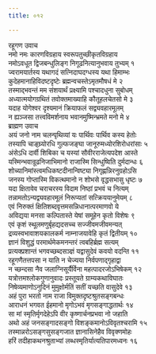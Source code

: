 ```yaml
---
title: ०१२

---
```

रहूगण उवाच  
नमो नमः कारणविग्रहाय स्वरूपतुच्छीकृतविग्रहाय  
नमोऽवधूत द्विजबन्धुलिङ्ग निगूढनित्यानुभवाय तुभ्यम् १  
ज्वरामयार्तस्य यथागदं सत्निदाघदग्धस्य यथा हिमाम्भः  
कुदेहमानाहिविदष्टदृष्टेः ब्रह्मन्वचस्तेऽमृतमौषधं मे २  
तस्माद्भवन्तं मम संशयार्थं प्रक्ष्यामि पश्चादधुना सुबोधम्  
अध्यात्मयोगग्रथितं तवोक्तमाख्याहि कौतूहलचेतसो मे ३  
यदाह योगेश्वर दृश्यमानं क्रियाफलं सद्व्यवहारमूलम्  
न ह्यञ्जसा तत्त्वविमर्शनाय भवानमुष्मिन्भ्रमते मनो मे ४  
ब्राह्मण उवाच  
अयं जनो नाम चलन्पृथिव्यां यः पार्थिवः पार्थिव कस्य हेतोः  
तस्यापि चाङ्घ्र्योरधि गुल्फजङ्घा जानूरुमध्योरशिरोधरांसाः ५  
अंसेऽधि दार्वी शिबिका च यस्यां सौवीरराजेत्यपदेश आस्ते  
यस्मिन्भवान्रूढनिजाभिमानो राजास्मि सिन्धुष्विति दुर्मदान्धः ६  
शोच्यानिमांस्त्वमधिकष्टदीनान्विष्ट्या निगृह्णन्निरनुग्रहोऽसि  
जनस्य गोप्तास्मि विकत्थमानो न शोभसे वृद्धसभासु धृष्टः ७  
यदा क्षितावेव चराचरस्य विदाम निष्ठां प्रभवं च नित्यम्  
तन्नामतोऽन्यद्व्यवहारमूलं निरूप्यतां सत्क्रिययानुमेयम् ८  
एवं निरुक्तं क्षितिशब्दवृत्तमसन्निधानात्परमाणवो ये  
अविद्यया मनसा कल्पितास्ते येषां समूहेन कृतो विशेषः ९  
एवं कृशं स्थूलमणुर्बृहद्यदसच्च सज्जीवमजीवमन्यत्  
द्रव्यस्वभावाशयकालकर्म नाम्नाजयावेहि कृतं द्वितीयम् १०  
ज्ञानं विशुद्धं परमार्थमेकमनन्तरं त्वबहिर्ब्रह्म सत्यम्  
प्रत्यक्प्रशान्तं भगवच्छब्दसञ्ज्ञं यद्वासुदेवं कवयो वदन्ति ११  
रहूगणैतत्तपसा न याति न चेज्यया निर्वपणाद्गृहाद्वा  
न च्छन्दसा नैव जलाग्निसूर्यैर्विना महत्पादरजोऽभिषेकम् १२  
यत्रोत्तमश्लोकगुणानुवादः प्रस्तूयते ग्राम्यकथाविघातः  
निषेव्यमाणोऽनुदिनं मुमुक्षोर्मतिं सतीं यच्छति वासुदेवे १३  
अहं पुरा भरतो नाम राजा विमुक्तदृष्टश्रुतसङ्गबन्धः  
आराधनं भगवत ईहमानो मृगोऽभवं मृगसङ्गाद्धतार्थः १४  
सा मां स्मृतिर्मृगदेहेऽपि वीर कृष्णार्चनप्रभवा नो जहाति  
अथो अहं जनसङ्गादसङ्गो विशङ्कमानोऽविवृतश्चरामि १५  
तस्मान्नरोऽसङ्गसुसङ्गजात ज्ञानासिनेहैव विवृक्णमोहः  
हरिं तदीहाकथनश्रुताभ्यां लब्धस्मृतिर्यात्यतिपारमध्वनः १६